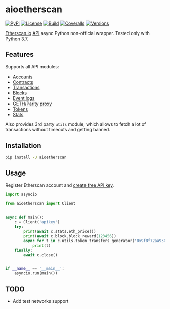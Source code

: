 # aioetherscan

[![PyPi](https://img.shields.io/pypi/v/aioetherscan.svg)](https://pypi.org/project/aioetherscan/)
[![License](https://img.shields.io/pypi/l/aioetherscan.svg)](https://pypi.org/project/aioetherscan/)
[![Build](https://travis-ci.com/ape364/aioetherscan.svg?branch=master)](https://travis-ci.com/ape364/aioetherscan)
[![Coveralls](https://img.shields.io/coveralls/ape364/aioetherscan.svg)](https://coveralls.io/github/ape364/aioetherscan)
[![Versions](https://img.shields.io/pypi/pyversions/aioetherscan.svg)](https://pypi.org/project/aioetherscan/)


[Etherscan.io](https://etherscan.io) [API](https://etherscan.io/apis) async Python non-official wrapper. Tested only with Python 3.7.

## Features
Supports all API modules:

* [Accounts](https://etherscan.io/apis#accounts)
* [Contracts](https://etherscan.io/apis#contracts)
* [Transactions](https://etherscan.io/apis#transactions)
* [Blocks](https://etherscan.io/apis#blocks)
* [Event logs](https://etherscan.io/apis#logs)
* [GETH/Parity proxy](https://etherscan.io/apis#proxy)
* [Tokens](https://etherscan.io/apis#tokens)
* [Stats](https://etherscan.io/apis#stats)

Also provides 3rd party `utils` module, which allows to fetch a lot of transactions without timeouts and getting banned.

## Installation

```sh
pip install -U aioetherscan
```

## Usage
Register Etherscan account and [create free API key](https://etherscan.io/myapikey).

```python
import asyncio

from aioetherscan import Client


async def main():
    c = Client('apikey')
    try:
        print(await c.stats.eth_price())
        print(await c.block.block_reward(123456))
        async for t in c.utils.token_transfers_generator('0x9f8f72aa9304c8b593d555f12ef6589cc3a579a2'):
            print(t)
    finally:
        await c.close()


if __name__ == '__main__':
    asyncio.run(main())
```

## TODO
* Add test networks support
